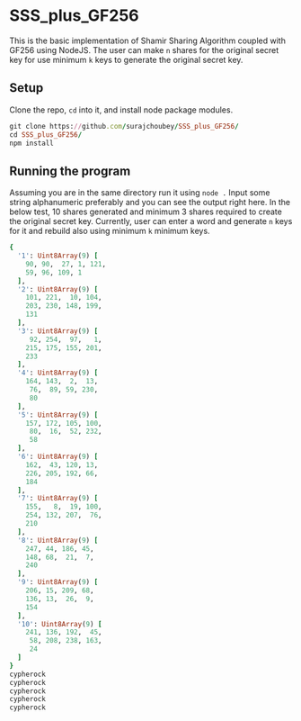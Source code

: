 # SSS_plus_GF256

This is the basic implementation of Shamir Sharing Algorithm coupled with GF256 using NodeJS.
The user can make `n` shares for the original secret key for use minimum `k` keys to generate the original secret key.

## Setup
Clone the repo, `cd` into it, and install node package modules.

```ruby
git clone https://github.com/surajchoubey/SSS_plus_GF256/
cd SSS_plus_GF256/
npm install
```
## Running the program

Assuming you are in the same directory run it using `node .`
Input some string alphanumeric preferably and you can see the output right here.
In the below test, 10 shares generated and minimum 3 shares required to create the original secret key.
Currently, user can enter a word and generate `n` keys for it and rebuild also using minimum `k` minimum keys.

```ruby
{
  '1': Uint8Array(9) [
    90, 90,  27, 1, 121,
    59, 96, 109, 1
  ],
  '2': Uint8Array(9) [
    101, 221,  10, 104,
    203, 230, 148, 199,
    131
  ],
  '3': Uint8Array(9) [
     92, 254,  97,   1,
    215, 175, 155, 201,
    233
  ],
  '4': Uint8Array(9) [
    164, 143,  2,  13,
     76,  89, 59, 230,
     80
  ],
  '5': Uint8Array(9) [
    157, 172, 105, 100,
     80,  16,  52, 232,
     58
  ],
  '6': Uint8Array(9) [
    162,  43, 120, 13,
    226, 205, 192, 66,
    184
  ],
  '7': Uint8Array(9) [
    155,   8,  19, 100,
    254, 132, 207,  76,
    210
  ],
  '8': Uint8Array(9) [
    247, 44, 186, 45,
    148, 68,  21,  7,
    240
  ],
  '9': Uint8Array(9) [
    206, 15, 209, 68,
    136, 13,  26,  9,
    154
  ],
  '10': Uint8Array(9) [
    241, 136, 192,  45,
     58, 208, 238, 163,
     24
  ]
}
cypherock
cypherock
cypherock
cypherock
cypherock
```
